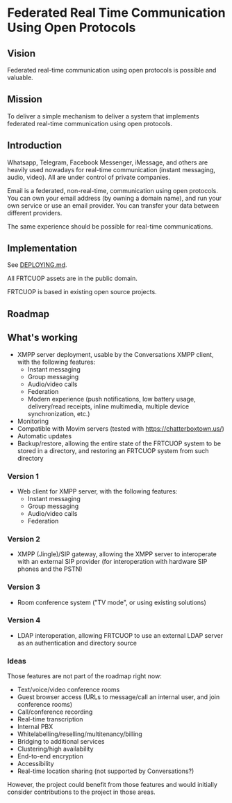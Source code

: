 # Federated Real Time Communication Using Open Protocols

## Vision

Federated real-time communication using open protocols is possible and valuable.

## Mission

To deliver a simple mechanism to deliver a system that implements federated real-time communication using open protocols.

## Introduction

Whatsapp, Telegram, Facebook Messenger, iMessage, and others are heavily used nowadays for real-time communication (instant messaging, audio, video). All are under control of private companies.

Email is a federated, non-real-time, communication using open protocols. You can own your email address (by owning a domain name), and run your own service or use an email provider. You can transfer your data between different providers.

The same experience should be possible for real-time communications.

## Implementation

See [DEPLOYING.md](DEPLOYING.md).

All FRTCUOP assets are in the public domain.

FRTCUOP is based in existing open source projects.

## Roadmap

## What's working

* XMPP server deployment, usable by the Conversations XMPP client, with the following features:
  * Instant messaging
  * Group messaging
  * Audio/video calls
  * Federation
  * Modern experience (push notifications, low battery usage, delivery/read receipts, inline multimedia, multiple device synchronization, etc.)
* Monitoring
* Compatible with Movim servers (tested with https://chatterboxtown.us/)
* Automatic updates
* Backup/restore, allowing the entire state of the FRTCUOP system to be stored in a directory, and restoring an FRTCUOP system from such directory

### Version 1

* Web client for XMPP server, with the following features:
  * Instant messaging
  * Group messaging
  * Audio/video calls
  * Federation

### Version 2

* XMPP (Jingle)/SIP gateway, allowing the XMPP server to interoperate with an external SIP provider (for interoperation with hardware SIP phones and the PSTN)

### Version 3

* Room conference system ("TV mode", or using existing solutions)

### Version 4

* LDAP interoperation, allowing FRTCUOP to use an external LDAP server as an authentication and directory source

### Ideas

Those features are not part of the roadmap right now:

* Text/voice/video conference rooms
* Guest browser access (URLs to message/call an internal user, and join conference rooms)
* Call/conference recording
* Real-time transcription
* Internal PBX
* Whitelabelling/reselling/multitenancy/billing
* Bridging to additional services
* Clustering/high availability
* End-to-end encryption
* Accessibility
* Real-time location sharing (not supported by Conversations?)

However, the project could benefit from those features and would initially consider contributions to the project in those areas.

